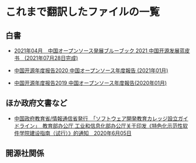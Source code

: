 # これまで翻訳したファイルの一覧

## 白書

* [2021年04月　中国オープンソース発展ブルーブック 2021 中国开源发展蓝皮书　(2021年07月28日完成)](https://github.com/Nico-Tech-Shenzhen/ChinaOpensourceResearch/blob/main/translation/2021_CNOSSbluebook/Readme.md)

* [中国开源年度报告2020 中国オープンソース年度報告 (2021年01月)](https://github.com/Nico-Tech-Shenzhen/ChinaOpensourceResearch/tree/main/translation/2020_CNOSSReport)

* [中国开源年度报告2019 中国オープンソース年度報告(2020年01月)](https://github.com/Nico-Tech-Shenzhen/ChinaOpensourceResearch/blob/main/translation/2019_Kaiyuenshe_WP.md)



## ほか政府文書など

* [中国政府教育省/情報通信省発行　「ソフトウェア開発教育カレッジ設立ガイドライン」　教育部办公厅 工业和信息化部办公厅关于印发《特色化示范性软件学院建设指南（试行）》的通知　2020年6月05日](https://github.com/Nico-Tech-Shenzhen/ChinaOpensourceResearch/blob/main/translation/20200605_Software_Education_College_Guideline.md)

## 開源社関係
